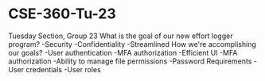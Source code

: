 # CSE-360-Tu-23
Tuesday Section, Group 23 
What is the goal of our new effort logger program?
-Security
-Confidentiality
-Streamlined
How we're accomplishing our goals?
-User authentication
-MFA authorization
-Efficient UI
-MFA authorization
-Ability to manage file permissions
-Password Requirements
-User credentials
-User roles

